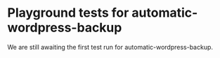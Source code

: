 # Playground tests for automatic-wordpress-backup
We are still awaiting the first test run for automatic-wordpress-backup.
